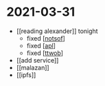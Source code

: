 # 2021-03-31

- [[reading alexander]] tonight
  - fixed [[notsof]]
  - fixed [[apl]]
  - fixed [[ttwob]]
- [[add service]]
- [[malazan]]
- [[ipfs]]

[//begin]: # "Autogenerated link references for markdown compatibility"
[notsof]: ../notsof "Notsof"
[apl]: ../apl "apl"
[ttwob]: ../ttwob "ttwob"
[//end]: # "Autogenerated link references"